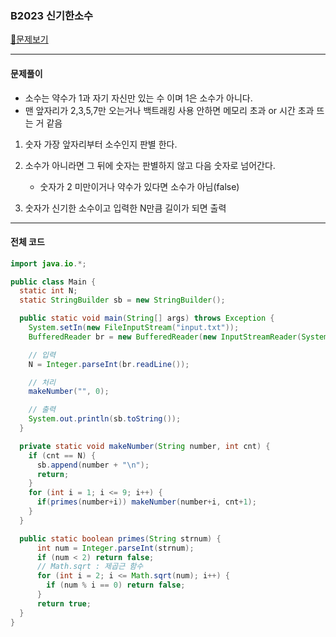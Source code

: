 ### B2023 신기한소수

[📁문제보기](https://www.acmicpc.net/problem/2023)

---

#### 문제풀이

- 소수는 약수가 1과 자기 자신만 있는 수 이며 1은 소수가 아니다.
- 맨 앞자리가 2,3,5,7만 오는거나 백트래킹 사용 안하면 메모리 초과 or 시간 초과 뜨는 거 같음



1. 숫자 가장 앞자리부터 소수인지 판별 한다.
2. 소수가 아니라면 그 뒤에 숫자는 판별하지 않고 다음 숫자로 넘어간다.
   - 숫자가 2 미만이거나 약수가 있다면 소수가 아님(false)

3. 숫자가 신기한 소수이고 입력한 N만큼 길이가 되면 출력

---

#### 전체 코드

```java
import java.io.*;

public class Main {
  static int N;
  static StringBuilder sb = new StringBuilder();

  public static void main(String[] args) throws Exception {
    System.setIn(new FileInputStream("input.txt"));
    BufferedReader br = new BufferedReader(new InputStreamReader(System.in));

    // 입력
    N = Integer.parseInt(br.readLine());

    // 처리
    makeNumber("", 0); 

    // 출력
    System.out.println(sb.toString());
  }

  private static void makeNumber(String number, int cnt) {
    if (cnt == N) {
      sb.append(number + "\n");
      return;
    }
    for (int i = 1; i <= 9; i++) {
      if(primes(number+i)) makeNumber(number+i, cnt+1);
    }
  }

  public static boolean primes(String strnum) {
      int num = Integer.parseInt(strnum);
      if (num < 2) return false;
      // Math.sqrt : 제곱근 함수
      for (int i = 2; i <= Math.sqrt(num); i++) {
        if (num % i == 0) return false;
      }
      return true;
  }
}

```

